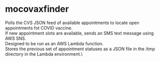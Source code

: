 # mocovaxfinder
Polls the CVS JSON feed of available appointments to locate open appointments fot COVID vaccine.\
If new appointment slots are available, sends an SMS text message using AWS SNS.\
Designed to be run as an AWS Lambda function.\
Stores the previous set of appointment statuses as a JSON file in the /tmp directory
in the Lambda environment.\



